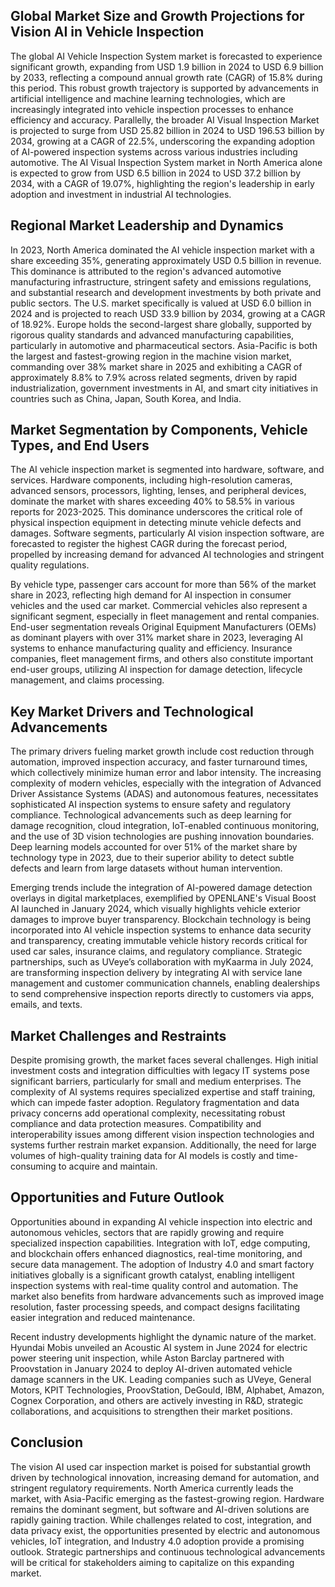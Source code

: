 ## Global Market Size and Growth Projections for Vision AI in Vehicle Inspection
The global AI Vehicle Inspection System market is forecasted to experience significant growth, expanding from USD 1.9 billion in 2024 to USD 6.9 billion by 2033, reflecting a compound annual growth rate (CAGR) of 15.8% during this period. This robust growth trajectory is supported by advancements in artificial intelligence and machine learning technologies, which are increasingly integrated into vehicle inspection processes to enhance efficiency and accuracy. Parallelly, the broader AI Visual Inspection Market is projected to surge from USD 25.82 billion in 2024 to USD 196.53 billion by 2034, growing at a CAGR of 22.5%, underscoring the expanding adoption of AI-powered inspection systems across various industries including automotive. The AI Visual Inspection System market in North America alone is expected to grow from USD 6.5 billion in 2024 to USD 37.2 billion by 2034, with a CAGR of 19.07%, highlighting the region's leadership in early adoption and investment in industrial AI technologies.

## Regional Market Leadership and Dynamics
In 2023, North America dominated the AI vehicle inspection market with a share exceeding 35%, generating approximately USD 0.5 billion in revenue. This dominance is attributed to the region's advanced automotive manufacturing infrastructure, stringent safety and emissions regulations, and substantial research and development investments by both private and public sectors. The U.S. market specifically is valued at USD 6.0 billion in 2024 and is projected to reach USD 33.9 billion by 2034, growing at a CAGR of 18.92%. Europe holds the second-largest share globally, supported by rigorous quality standards and advanced manufacturing capabilities, particularly in automotive and pharmaceutical sectors. Asia-Pacific is both the largest and fastest-growing region in the machine vision market, commanding over 38% market share in 2025 and exhibiting a CAGR of approximately 8.8% to 7.9% across related segments, driven by rapid industrialization, government investments in AI, and smart city initiatives in countries such as China, Japan, South Korea, and India.

## Market Segmentation by Components, Vehicle Types, and End Users
The AI vehicle inspection market is segmented into hardware, software, and services. Hardware components, including high-resolution cameras, advanced sensors, processors, lighting, lenses, and peripheral devices, dominate the market with shares exceeding 40% to 58.5% in various reports for 2023-2025. This dominance underscores the critical role of physical inspection equipment in detecting minute vehicle defects and damages. Software segments, particularly AI vision inspection software, are forecasted to register the highest CAGR during the forecast period, propelled by increasing demand for advanced AI technologies and stringent quality regulations.

By vehicle type, passenger cars account for more than 56% of the market share in 2023, reflecting high demand for AI inspection in consumer vehicles and the used car market. Commercial vehicles also represent a significant segment, especially in fleet management and rental companies. End-user segmentation reveals Original Equipment Manufacturers (OEMs) as dominant players with over 31% market share in 2023, leveraging AI systems to enhance manufacturing quality and efficiency. Insurance companies, fleet management firms, and others also constitute important end-user groups, utilizing AI inspection for damage detection, lifecycle management, and claims processing.

## Key Market Drivers and Technological Advancements
The primary drivers fueling market growth include cost reduction through automation, improved inspection accuracy, and faster turnaround times, which collectively minimize human error and labor intensity. The increasing complexity of modern vehicles, especially with the integration of Advanced Driver Assistance Systems (ADAS) and autonomous features, necessitates sophisticated AI inspection systems to ensure safety and regulatory compliance. Technological advancements such as deep learning for damage recognition, cloud integration, IoT-enabled continuous monitoring, and the use of 3D vision technologies are pushing innovation boundaries. Deep learning models accounted for over 51% of the market share by technology type in 2023, due to their superior ability to detect subtle defects and learn from large datasets without human intervention.

Emerging trends include the integration of AI-powered damage detection overlays in digital marketplaces, exemplified by OPENLANE's Visual Boost AI launched in January 2024, which visually highlights vehicle exterior damages to improve buyer transparency. Blockchain technology is being incorporated into AI vehicle inspection systems to enhance data security and transparency, creating immutable vehicle history records critical for used car sales, insurance claims, and regulatory compliance. Strategic partnerships, such as UVeye’s collaboration with myKaarma in July 2024, are transforming inspection delivery by integrating AI with service lane management and customer communication channels, enabling dealerships to send comprehensive inspection reports directly to customers via apps, emails, and texts.

## Market Challenges and Restraints
Despite promising growth, the market faces several challenges. High initial investment costs and integration difficulties with legacy IT systems pose significant barriers, particularly for small and medium enterprises. The complexity of AI systems requires specialized expertise and staff training, which can impede faster adoption. Regulatory fragmentation and data privacy concerns add operational complexity, necessitating robust compliance and data protection measures. Compatibility and interoperability issues among different vision inspection technologies and systems further restrain market expansion. Additionally, the need for large volumes of high-quality training data for AI models is costly and time-consuming to acquire and maintain.

## Opportunities and Future Outlook
Opportunities abound in expanding AI vehicle inspection into electric and autonomous vehicles, sectors that are rapidly growing and require specialized inspection capabilities. Integration with IoT, edge computing, and blockchain offers enhanced diagnostics, real-time monitoring, and secure data management. The adoption of Industry 4.0 and smart factory initiatives globally is a significant growth catalyst, enabling intelligent inspection systems with real-time quality control and automation. The market also benefits from hardware advancements such as improved image resolution, faster processing speeds, and compact designs facilitating easier integration and reduced maintenance.

Recent industry developments highlight the dynamic nature of the market. Hyundai Mobis unveiled an Acoustic AI system in June 2024 for electric power steering unit inspection, while Aston Barclay partnered with Proovstation in January 2024 to deploy AI-driven automated vehicle damage scanners in the UK. Leading companies such as UVeye, General Motors, KPIT Technologies, ProovStation, DeGould, IBM, Alphabet, Amazon, Cognex Corporation, and others are actively investing in R&D, strategic collaborations, and acquisitions to strengthen their market positions.

## Conclusion
The vision AI used car inspection market is poised for substantial growth driven by technological innovation, increasing demand for automation, and stringent regulatory requirements. North America currently leads the market, with Asia-Pacific emerging as the fastest-growing region. Hardware remains the dominant segment, but software and AI-driven solutions are rapidly gaining traction. While challenges related to cost, integration, and data privacy exist, the opportunities presented by electric and autonomous vehicles, IoT integration, and Industry 4.0 adoption provide a promising outlook. Strategic partnerships and continuous technological advancements will be critical for stakeholders aiming to capitalize on this expanding market.